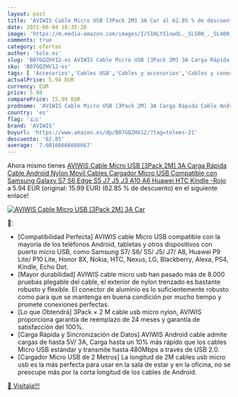 ```yaml
---
layout: post
title: 'AVIWIS Cable Micro USB [3Pack 2M] 3A Car al 62.85 % de descuento'
date: 2021-06-04 18:35:28
image: 'https://m.media-amazon.com/images/I/51HLt51xwdL._SL500_._SL400_.jpg'
comments: true
category: ofertas
author: 'tole.es'
slug: 'B07GQZHV12-es AVIWIS Cable Micro USB [3Pack 2M] 3A Carga Rápida Cable...'
sku: 'B07GQZHV12-es'
tags: [ 'Accesorios','Cables USB','Cables y accesorios','Cables y conectores','Informática','android','aviwis', ]
actualPrice: 5.94 EUR
currency: EUR
price: 5.94
comparePrice: 15.99 EUR
prodname: 'AVIWIS Cable Micro USB [3Pack 2M] 3A Carga Rápida Cable Android Nylon Movil Cables Cargador Micro USB Compatible con Samsung Galaxy S7 S6 Edge S5 J7 J5 J3 A10 A6  Huawei  HTC  Kindle -Rojo'
country: 'es'
flag: '🇪🇸'
brand: 'AVIWIS'
buyurl: 'https://www.amazon.es/dp/B07GQZHV12/?tag=tolees-21'
descuento: '62.85'
average: '7.60166666666667'
---
```


Ahora mismo tienes [AVIWIS Cable Micro USB [3Pack 2M] 3A Carga Rápida Cable Android Nylon Movil Cables Cargador Micro USB Compatible con Samsung Galaxy S7 S6 Edge S5 J7 J5 J3 A10 A6  Huawei  HTC  Kindle -Rojo](https://www.amazon.es/dp/B07GQZHV12/?tag=tolees-21) a 5.94 EUR (original: 15.99 EUR) (62.85 %  de descuento) en el siguiente enlace!

[![AVIWIS Cable Micro USB [3Pack 2M] 3A Car](https://m.media-amazon.com/images/I/51HLt51xwdL._SL500_._SL400_.jpg)](https://www.amazon.es/dp/B07GQZHV12/?tag=tolees-21)

🔎:

- [Compatibilidad Perfecta] AVIWIS cable Micro USB compatible con la mayoría de los teléfonos Android, tabletas y otros dispositivos con puerto micro USB, como Samsung S7/ S6/ S5/ J5/ J7/ A8, Huawei P9 Lite/ P10 Lite, Honor 8X, Nokia, HTC, Nexus, LG, Blackberry, Alexa, PS4, Kindle, Echo Dot.
- [Mayor durabilidad] AVIWIS cable micro usb han pasado más de 8.000 pruebas plegable del cable, el exterior de nylon trenzado es bastante robusto y flexible. El conector de aluminio es lo suficientemente robusto como para que se mantenga en buena condición por mucho tiempo y promete conexiones perfectas.
- [Lo que Obtendrá] 3Pack × 2 M cable usb micro nylon, AVIWIS proporciona garantía de reemplazo de 24 meses y garantía de satisfacción del 100%.
- [Carga Rápida y Sincronización de Datos] AVIWIS Android cable admite cargas de hasta 5V/ 3A, Carga hasta un 10% más rápido que los cables Micro USB estándar y transmite hasta 480Mbps a través de USB 2.0.
- [Cargador Micro USB de 2 Metros] La longitud de 2M cables usb micro usb es la más perfecta para usar en la sala de estar y en la oficina, no se preocupe más por la corta longitud de los cables de Android.

[🛒 Visítala!!!](https://www.amazon.es/dp/B07GQZHV12/?tag=tolees-21)
